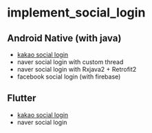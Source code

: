 # implement_social_login

## Android Native (with java)
* [kakao social login](https://github.com/Banlim/implement_social_login/blob/main/kakao_android/README.md)
* naver social login with custom thread
* naver social login with Rxjava2 + Retrofit2
* facebook social login (with firebase)

## Flutter
* [kakao social login](https://github.com/Banlim/implement_social_login/blob/main/flutter_kakao/README.md)
* naver social login
